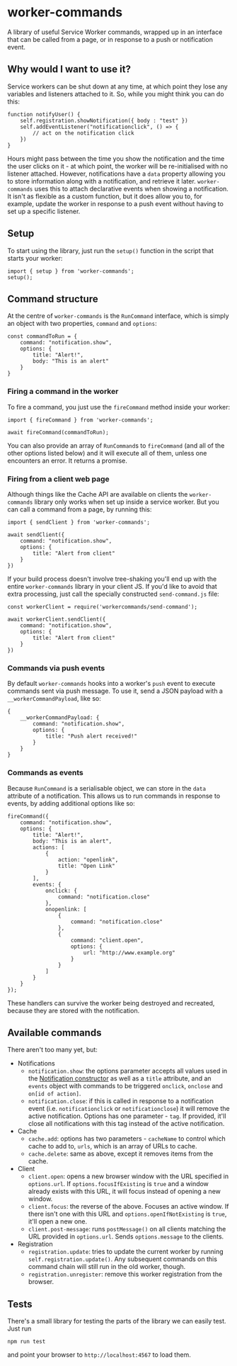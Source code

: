 # worker-commands

A library of useful Service Worker commands, wrapped up in an interface that can be called from a page, or in response to a push or notification event.

## Why would I want to use it?

Service workers can be shut down at any time, at which point they lose any variables and listeners attached to it. So, while you might think you can do this:

    function notifyUser() {
        self.registration.showNotification({ body : "test" })
        self.addEventListener("notificationclick", () => {
            // act on the notification click
        })
    }

Hours might pass between the time you show the notification and the time the user clicks on it - at which point, the worker will be re-initialised with no listener attached. However, notifications have a `data` property allowing you to store information along with a notification, and retrieve it later. `worker-commands` uses this to attach declarative events when showing a notification. It isn't as flexible as a custom function, but it does allow you to, for example, update the worker in response to a push event without having to set up a specific listener.

## Setup

To start using the library, just run the `setup()` function in the script that starts your worker:

    import { setup } from 'worker-commands';
    setup();

## Command structure

At the centre of `worker-commands` is the `RunCommand` interface, which is simply an object with two properties, `command` and `options`:

    const commandToRun = {
        command: "notification.show",
        options: {
            title: "Alert!",
            body: "This is an alert"
        }
    }

### Firing a command in the worker

To fire a command, you just use the `fireCommand` method inside your worker:

    import { fireCommand } from 'worker-commands';

    await fireCommand(commandToRun);

You can also provide an array of `RunCommand`s to `fireCommand` (and all of the other options listed below) and it will execute all of them, unless one encounters an error. It returns a promise.

### Firing from a client web page

Although things like the Cache API are available on clients the `worker-commands` library only works when set up inside a service worker. But you can call a command from a page, by running this:

    import { sendClient } from 'worker-commands';

    await sendClient({
        command: "notification.show",
        options: {
            title: "Alert from client"
        }
    })

If your build process doesn't involve tree-shaking you'll end up with the entire `worker-commands` library in your client JS. If you'd like to avoid that extra processing, just call the specially constructed `send-command.js` file:

    const workerClient = require('workercommands/send-command');

    await workerClient.sendClient({
        command: "notification.show",
        options: {
            title: "Alert from client"
        }
    })

### Commands via push events

By default `worker-commands` hooks into a worker's `push` event to execute commands sent via push message. To use it, send a JSON payload with a `__workerCommandPayload`, like so:

    {
        __workerCommandPayload: {
            command: "notification.show",
            options: {
                title: "Push alert received!"
            }
        }
    }

### Commands as events

Because `RunCommand` is a serialisable object, we can store in the `data` attribute of a notification. This allows us to run commands in response to events, by adding additional options like so:

```
fireCommand({
    command: "notification.show",
    options: {
        title: "Alert!",
        body: "This is an alert",
        actions: [
            {
                action: "openlink",
                title: "Open Link"
            }
        ],
        events: {
            onclick: {
                command: "notification.close"
            },
            onopenlink: [
                {
                    command: "notification.close"
                },
                {
                    command: "client.open",
                    options: {
                        url: "http://www.example.org"
                    }
                }
            ]
        }
    }
});
```

These handlers can survive the worker being destroyed and recreated, because they are stored with the notification.

## Available commands

There aren't too many yet, but:

* Notifications
    * `notification.show`: the options parameter accepts all values used in the [Notification constructor](https://developer.mozilla.org/en-US/docs/Web/API/Notification/Notification) as well as a `title` attribute, and an `events` object with commands to be triggered `onclick`, `onclose` and `on[id of action]`.
    * `notification.close`: if this is called in response to a notification event (i.e. `notificationclick` or `notificationclose`) it will remove the active notification. Options has one parameter - `tag`. If provided, it'll close all notifications with this tag instead of the active notification.
* Cache
    * `cache.add`: options has two parameters - `cacheName` to control which cache to add to, `urls`, which is an array of URLs to cache.
    * `cache.delete`: same as above, except it removes items from the cache.
* Client
    * `client.open`: opens a new browser window with the URL specified in `options.url`. If `options.focusIfExisting` is `true` and a window already exists with this URL, it will focus instead of opening a new window.
    * `client.focus`: the reverse of the above. Focuses an active window. If there isn't one with this URL and `options.openIfNotExisting` is `true`, it'll open a new one.
    * `client.post-message`: runs `postMessage()` on all clients matching the URL provided in `options.url`. Sends `options.message` to the clients.
* Registration
    * `registration.update`: tries to update the current worker by running `self.registration.update()`. Any subsequent commands on this command chain will still run in the old worker, though.
    * `registration.unregister`: remove this worker registration from the browser.

## Tests

There's a small library for testing the parts of the library we can easily test. Just run

    npm run test

and point your browser to `http://localhost:4567` to load them.
